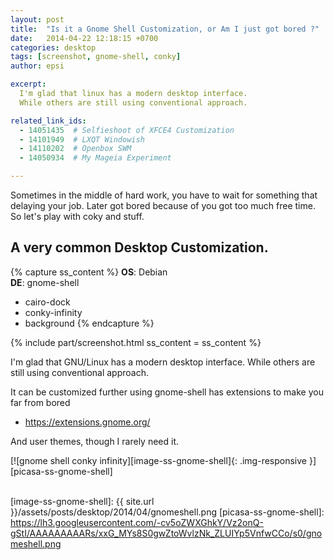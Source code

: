 ```yaml
---
layout: post
title:  "Is it a Gnome Shell Customization, or Am I just got bored ?"
date:   2014-04-22 12:18:15 +0700
categories: desktop
tags: [screenshot, gnome-shell, conky]
author: epsi

excerpt:
  I'm glad that linux has a modern desktop interface.
  While others are still using conventional approach.

related_link_ids: 
  - 14051435  # Selfieshoot of XFCE4 Customization
  - 14101949  # LXQT Windowish
  - 14110202  # Openbox SWM
  - 14050934  # My Mageia Experiment

---
```


Sometimes in the middle of hard work,
you have to wait for something that delaying your job.
Later got bored because of you got too much free time.
So let's play with coky and stuff.

## A very common Desktop Customization.

{% capture ss_content %}
<strong>OS</strong>: Debian<br/>
<strong>DE</strong>: gnome-shell<br/>
  + cairo-dock<br/>
  + conky-infinity<br/>
  + background
{% endcapture %}

{% include part/screenshot.html ss_content = ss_content %}

I'm glad that GNU/Linux has a modern desktop interface.
While others are still using conventional approach.

It can be customized further using
gnome-shell has extensions to make you far from bored

* <https://extensions.gnome.org/>

And user themes, though I rarely need it.

[![gnome shell conky infinity][image-ss-gnome-shell]{: .img-responsive }][picasa-ss-gnome-shell]
<br/><br/>

[//]: <> ( -- -- -- links below -- -- -- )

[image-ss-gnome-shell]: {{ site.url }}/assets/posts/desktop/2014/04/gnomeshell.png
[picasa-ss-gnome-shell]: https://lh3.googleusercontent.com/-cv5oZWXGhkY/Vz2onQ-gStI/AAAAAAAAARs/xxG_MYs8S0gwZtoWvlzNk_ZLUIYp5VnfwCCo/s0/gnomeshell.png
